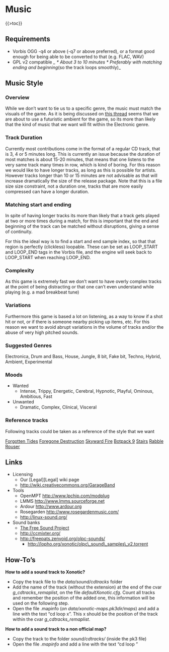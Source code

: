 Music
=====

{{\>toc}}

Requirements
------------

-   Vorbis OGG -q4 or above (-q7 or above preferred), or a format good enough for being able to be converted to that (e.g. FLAC, WAV)
-   GPL v2 compatible *\_
    \* About 3 to 10 minutes
    \* Preferably with matching ending and beginning*(so the track loops smoothly)\_

Music Style
-----------

### Overview

While we don’t want to tie us to a specific genre, the music must match the visuals of the game. As it is being discussed on [this thread](http://forums.xonotic.org/showthread.php?tid=81) seems that we are about to use a futuristic ambient for the game, so its more than likely that the kind of music that we want will fit within the Electronic genre.

### Track Duration

Currently most contributions come in the format of a regular CD track, that is 3, 4 or 5 minutes long. This is currently an issue because the duration of most matches is about 15-20 minutes, that means that one listens to the very same track many times in row, which is kind of boring. For this reason we would like to have longer tracks, as long as this is possible for artists. However tracks longer than 10 or 15 minutes are not advisable as that will increase dramatically the size of the release package. Note that this is a file size size constraint, not a duration one, tracks that are more easily compressed can have a longer duration.

### Matching start and ending

In spite of having longer tracks its more than likely that a track gets played at two or more times during a match, for this is important that the end and beginning of the track can be matched without disruptions, giving a sense of continuity.

For this the ideal way is to find a start and end sample index, so that that region is perfectly (clickless) loopable. These can be set as LOOP\_START and LOOP\_END tags in the Vorbis file, and the engine will seek back to LOOP\_START when reaching LOOP\_END.

### Complexity

As this game is extremely fast we don’t want to have overly complex tracks at the point of being distracting or that one can’t even understand while playing (e.g. a mad breakbeat tune)

### Variations

Furthermore this game is based a lot on listening, as a way to know if a shot hit or not, or if there is someone nearby picking up items, etc. For this reason we want to avoid abrupt variations in the volume of tracks and/or the abuse of very high pitched sounds.

### Suggested Genres

Electronica, Drum and Bass, House, Jungle, 8 bit, Fake bit, Techno, Hybrid, Ambient, Experimental

### Moods

-   Wanted
    -   Intense, Trippy, Energetic, Cerebral, Hypnotic, Playful, Ominous, Ambitious, Fast
-   Unwanted
    -   Dramatic, Complex, Clinical, Visceral

### Reference tracks

Following tracks could be taken as a reference of the style that we want

[Forgotten Tides](http://www.jamendo.com/en/track/145959)
[Foregone Destruction](http://www.youtube.com/watch?v=yNrI6N2jQCk&feature=related)
[Skyward Fire](http://www.youtube.com/watch?v=2bFUNKg0mzg&feature=related)
[Botpack 9](http://www.youtube.com/watch?v=6gwdsQDwAb8&feature=related)
[Stairs](http://blkrbt.googlepages.com/stairs.ogg)
[Rabble Rouser](http://www.youtube.com/watch?v=ki71pm8yDKI&hd=1)

Links
-----

-   Licensing
    -   Our [Legal][Legal] wiki page
    -   http://wiki.creativecommons.org/GarageBand
-   Tools
    -   OpenMPT http://www.lpchip.com/modplug
    -   LMMS http://www.lmms.sourceforge.net
    -   Ardour http://www.ardour.org
    -   Rosegarden http://www.rosegardenmusic.com/
    -   http://linux-sound.org/
-   Sound banks
    -   [The Free Sound Project](http://www.freesound.org/tagsViewSingle.php?id=99)
    -   http://ccmixter.org/
    -   http://freepats.zenvoid.org/olpc-sounds/
        -   http://lopho.org/xonotic/olpc\_sound\_samples\_v2.torrent

How-To’s
--------

**How to add a sound track to Xonotic?**

-   Copy the track file to the *data/sound/cdtracks* folder
-   Add the name of the track (without the extension) at the end of the cvar *g\_cdtracks\_remaplist*, on the file *defaultXonotic.cfg*. Count all tracks and remember the position of the added one, this information will be used on the following step.
-   Open the file <name of map>.mapinfo (*on data/xonotic-maps.pk3dir/maps*) and add a line with the text “cd loop x”. This x should be the position of the track within the cvar *g\_cdtracks\_remaplist*.

**How to add a sound track to a non official map?**

-   Copy the track to the folder *sound/cdtracks/* (inside the pk3 file)
-   Open the file *<name of map>.mapinfo* and add a line with the text “cd loop <track filename>”

